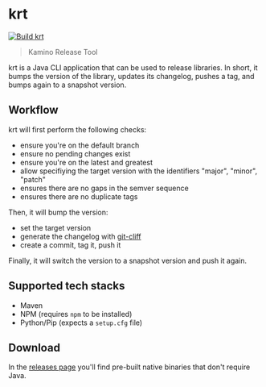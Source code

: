# krt

[![Build krt](https://github.com/ngeor/kamino/actions/workflows/build-cli-krt.yml/badge.svg)](https://github.com/ngeor/kamino/actions/workflows/build-cli-krt.yml)

> Kamino Release Tool

krt is a Java CLI application that can be used to release libraries.
In short, it bumps the version of the library, updates its changelog,
pushes a tag, and bumps again to a snapshot version.

## Workflow

krt will first perform the following checks:

- ensure you're on the default branch
- ensure no pending changes exist
- ensure you're on the latest and greatest
- allow specifiying the target version with the identifiers "major", "minor", "patch"
- ensures there are no gaps in the semver sequence
- ensures there are no duplicate tags

Then, it will bump the version:

- set the target version
- generate the changelog with [git-cliff](https://github.com/orhun/git-cliff)
- create a commit, tag it, push it

Finally, it will switch the version to a snapshot version and push it again.

## Supported tech stacks

- Maven
- NPM (requires `npm` to be installed)
- Python/Pip (expects a `setup.cfg` file)

## Download

In the [releases page](https://github.com/ngeor/kamino/releases?q=krt&expanded=true) you'll find
pre-built native binaries that don't require Java.
